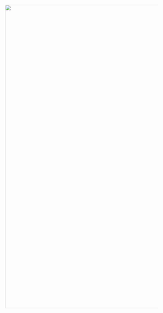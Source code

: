 <p align="center">
  <image width="1000" src="https://github.com/muvich3n/muvich3n/assets/75461217/1dee2a44-1b97-4839-b9ce-e61ae01412bc"/>
</p>

<!-- inspired by @yetone --> 

